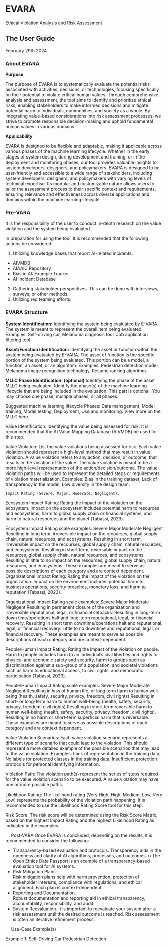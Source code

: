 # EVARA
Ethical Violation Analysis and Risk Assessment 

## The User Guide 

February 29th 2024 

### About EVARA
**Purpose**

The purpose of EVARA is to systematically evaluate the potential risks associated with activities, decisions, or technologies, focusing specifically on their potential to violate critical human values. Through comprehensive analysis and assessment, the tool aims to identify and prioritize ethical risks, enabling stakeholders to make informed decisions and mitigate potential harm to individuals, communities, and society as a whole. By integrating value-based considerations into risk assessment processes, we strive to promote responsible decision-making and uphold fundamental human values in various domains. 

**Applicability**

EVARA is designed to be flexible and adaptable, making it applicable across various phases of the machine learning lifecycle. Whether in the early stages of system design, during development and training, or in the deployment and monitoring phases, our tool provides valuable insights to system developers, designers, and policymakers. 
EVARA is designed to be user-friendly and accessible to a wide range of stakeholders, including system developers, designers, and policymakers with varying levels of technical expertise. Its modular and customizable nature allows users to tailor the assessment process to their specific context and requirements, ensuring relevance and effectiveness across diverse applications and domains within the machine learning lifecycle.


### Pre-VARA

It is the responsibility of the user to conduct in-depth research on the value violation and the system being evaluated. 

In preparation for using the tool, it is recommended that the following actions be considered:

1. Utilizing knowledge bases that report AI-related incidents. 
- AIVMDB
- AIAAIC Repository 
- Bias in AI: Example Tracker 
- AI Incident Database  
2. Gathering stakeholder perspectives. This can be done with interviews, surveys, or other methods. 
3. Utilizing red teaming efforts. 

### EVARA Structure

**System Identification:**
Identifying the system being evaluated by E-VARA. The system is meant to represent the overall item being evaluated. 
Examples: Self-driving car, Melanoma diagnosis tool, Job application filtering tool. 

**Asset/Function Identification:**
Identifying the asset or function within the system being evaluated by E-VARA. The asset of function is the specific portion of the system being evaluated. This portion can be a model, a function, an asset, or an algorithm. 
Examples: Pedestrian detection model, Melanoma image recognition technology, Resume ranking algorithm. 

**MLLC Phase Identification: (optional)**
Identifying the phase of the asset MLLC being evaluated. Identify the phase(s) of the machine learning lifecycle that are being included in the evaluation. This part is optional. You may choose one phase, multiple phases, or all phases. 

Suggested machine learning lifecycle Phases: 
Data management, Model training, Model testing, Deployment, Use and monitoring. 
View more on the MLLC here. 

Value Identification:
Identifying the value being assessed for risk. It is recommended that the AI Value Mapping Database (AIVMDB) be used for this step. 

Value Violation:
List the value violations being assessed for risk. Each value violation should represent a high-level method that may result in value violation. 
A value violation refers to any action, decision, or outcome, that results in the violation of the value. The value violation is meant to be a more high-level representation of the action/decision/outcome. The value violation paths will be used to represent the detailed steps or requirements of violation materialization. 
Examples: Bias in the training dataset, Lack of transparency in the model, Low diversity in the design team. 

	Impact Rating (Severe, Major, Moderate, Negligent).
Ecosystem Impact Rating: 
Rating the impact of the violation on the ecosystem. Impact on the ecosystem includes potential harm to resources and ecosystems, harm to global supply chain or financial systems, and harm to natural resources and the planet (Tabassi, 2023).  

Ecosystem Impact Rating scale examples: 
Severe 	Major	Moderate	Negligent
Resulting in long term, irreversible impact on the recourses, global supply chain, natural resources, and ecosystems. 	Resulting in short term, irreversible impact on the recourses, global supply chain, natural resources, and ecosystems.	Resulting in short term, reversable impact on the resources, global supply chain, natural resources, and ecosystems.	Resulting in little to no impact on the resources, global supply chain, natural resources, and ecosystems.
These examples are meant to serve as possible descriptions of each category and are context dependent. 
Organizational Impact Rating: 
Rating the impact of the violation on the organization. Impact on the environment includes potential harm to business operations, security breaches, monetary loss, and harm to reputation (Tabassi, 2023).

Organizational Impact Rating scale examples: 
Severe 	Major	Moderate	Negligent
Resulting in permanent closure of the organization and irreversible reputational, legal, or financial setbacks. 	Resulting in long-term down time/operations halt and long-term reputational, legal, or financial recovery. 	Resulting in short term downtime/operations halt and reputational, legal, or financial recovery. 	Little to no downtime and reputational, legal, or financial recovery. 
These examples are meant to serve as possible descriptions of each category and are context-dependent. 

People/Human Impact Rating: 
Rating the impact of the violation on people. Harm to people includes harm to an individual’s civil liberties and rights to physical and economic safety and security, harm to groups such as discrimination against a sub-group of a population, and societal violations such as harm to educational access, to civil rights, and democratic participation (Tabassi, 2023).

People/Human Impact Rating scale examples: 
Severe 	Major	Moderate	Negligent
Resulting in loss of human life, or long term harm to human well-being (health, safety, security, privacy, freedom, civil rights)	Resulting in short- or long-term harm to human well-being (health, safety, security, privacy, freedom, civil rights)	Resulting in short term reversible harm to human well-being (health, safety, security, privacy, freedom, civil rights).  	Resulting in no harm or short-term superficial harm that is reversable. 
These examples are meant to serve as possible descriptions of each category and are context dependent. 


Value Violation Scenarios: Each value violation scenario represents a different type of scenario that could lead to the violation. This should represent a more detailed example of the possible scenarios that may lead to the value violation. 
Examples: Lack of representation in the training data, No labels for protected classes in the training data, Insufficient protection protocols for personal identifying information. 

Violation Path:
The violation path(s) represent the series of steps required for the value violation scenario to be executed. A value violation may have one or more possible paths.  
	
Likelihood Rating: 
The likelihood rating (Very High, High, Medium, Low, Very Low) represents the probability of the violation path happening.  It is recommended to use the Likelihood Rating Score tool for this step. 

Risk Score: 
The risk score will be determined using the Risk Score Matrix, based on the highest Impact Rating and the highest Likelihood Rating as indicated in the examples. 

 
Post-VARA
Once EVARA is concluded, depending on the results, it is recommended to consider the following:
-	Transparency-based evaluation and protocols. 
Transparency aids in the openness and clarity of AI algorithms, processes, and outcomes. 
o	The Open Ethics Data Passport is an example of a transparency-based evaluation tool for AI systems. 
-	Risk Mitigation Plans.  
Risk mitigation plans help with harm prevention, protection of stakeholder interests, compliance with regulations, and ethical alignment. Each plan is context-dependent. 
-	Reporting and Documentation.  
Robust documentation and reporting aid in ethical transparency, accountability, responsibility, and audit. 
-	System Reevaluation. 
It is important to reevaluate your system after a risk assessment until the desired outcome is reached. Risk assessment is often an iterative refinement process. 
   
 
Use-Case Example(s)

Example 1: Self-Driving Car Pedestrian Detection 



